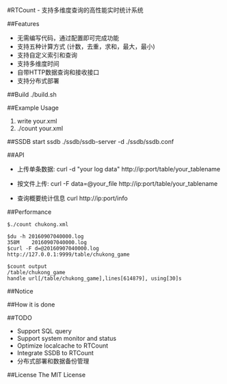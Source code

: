 #RTCount - 支持多维度查询的高性能实时统计系统


##Features
* 无需编写代码，通过配置即可完成功能
* 支持五种计算方式 (计数，去重，求和，最大，最小)
* 支持自定义索引和查询
* 支持多维度时间
* 自带HTTP数据查询和接收接口
* 支持分布式部署

##Build
./build.sh

##Example Usage
1. write your.xml 
2. ./count your.xml  

##SSDB
start ssdb
./ssdb/ssdb-server -d ./ssdb/ssdb.conf


##API
* 上传单条数据:
curl -d "your log data" http://ip:port/table/your_tablename

* 按文件上传:
curl -F data=@your_file http://ip:port/table/your_tablename

* 查询概要统计信息
curl http://ip:port/info

##Performance

    $./count chukong.xml  
  
    $du -h 20160907040000.log  
    358M    20160907040000.log  
    $curl -F d=@20160907040000.log http://127.0.0.1:9999/table/chukong_game  
    
    $count output  
    /table/chukong_game  
    handle url[/table/chukong_game],lines[614879], using[30]s


##Notice

##How it is done

##TODO
* Support SQL query
* Support system monitor and status
* Optimize localcache to RTCount
* Integrate SSDB to RTCount
* 分布式部署和数据备份管理

##License
The MIT License
